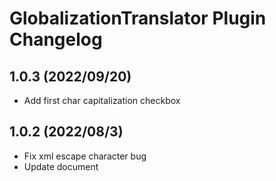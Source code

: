 # GlobalizationTranslator Plugin Changelog

## 1.0.3 (2022/09/20)
- Add first char capitalization checkbox

## 1.0.2 (2022/08/3)
- Fix xml escape character bug
- Update document